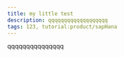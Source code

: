 ```yaml
---
title: my little test
description: qqqqqqqqqqqqqqqqqqq
tags: 123, tutorial:product/sapHana
---
```

qqqqqqqqqqqqqqq
